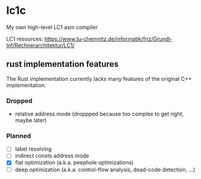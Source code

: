 # lc1c

My own high-level LC1 asm compiler

LC1 resources:
https://www.tu-chemnitz.de/informatik/friz/Grundl-Inf/Rechnerarchitektur/LC1/

## rust implementation features

The Rust implementation currently lacks many features of the original C++ implementation.

### Dropped
* relative address mode (droppped because too complex to get right, maybe later)

### Planned
* [ ] label resolving
* [ ] indirect consts address mode
* [X] flat optimization (a.k.a. peephole optimizations)
* [ ] deep optimization (a.k.a. control-flow analysis, dead-code detection, ...)
